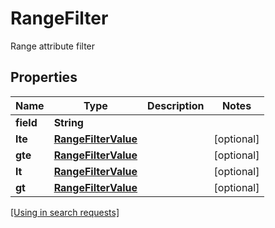 

# RangeFilter

Range attribute filter

## Properties

| Name | Type | Description | Notes |
|------------ | ------------- | ------------- | -------------|
|**field** | **String** |  |  |
|**lte** | [**RangeFilterValue**](RangeFilterValue.md) |  |  [optional] |
|**gte** | [**RangeFilterValue**](RangeFilterValue.md) |  |  [optional] |
|**lt** | [**RangeFilterValue**](RangeFilterValue.md) |  |  [optional] |
|**gt** | [**RangeFilterValue**](RangeFilterValue.md) |  |  [optional] |

[[Using in search requests]](SearchRequest.md#RangeFilter)




